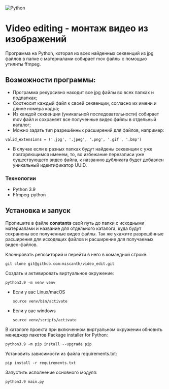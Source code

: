 ![Python](https://img.shields.io/badge/python-3670A0?style=for-the-badge&logo=python&logoColor=ffdd54)


# Video editing - монтаж видео из изображений
Программа на Python, которая из всех найденных секвенций из jpg файлов в папке с материалами собирает mov файлы с помощью утилиты ffmpeg.


## Возможности программы:

* Программа рекурсивно находит все jpg файлы во всех папках и подпапках;
* Соотносит каждый файл к своей секвенции, согласно их имени и длине номера кадра;
* Из каждой секвенции (уникальной последовательности) собирает mov файл и сохраняет все полученные видео файлы в отдельный каталог;
* Можно задать тип разрешённых расширений для файлов, например:
```
valid_extensions = ('.jpg', '.jpeg', '.png', '.gif', '.bmp')
```
* В случае если в разных папках будут найдены секвенции с уже повторяющимся именем, то, во избежание перезаписи уже существующего видео файла, к названию дубликата будет добавлен уникальный идентификатор UUID.


### Технологии

* Python 3.9
* Ffmpeg-python


## Установка и запуск

Пропишите в файле **constants** свой путь до папки с исходными материалами и название для отдельного каталога, куда будут сохранены все полученные видео файлы.
Так же укажите разрешённые расширения для исходящих файлов и расширение для получаемых видео-файлов.


Клонировать репозиторий и перейти в него в командной строке: 
```
git clone git@github.com:miscanth/video_edit.git
```
Создать и активировать виртуальное окружение: 
```
python3.9 -m venv venv 
```
* Если у вас Linux/macOS 

    ```
    source venv/bin/activate
    ```
* Если у вас windows 
 
    ```
    source venv/scripts/activate
    ```
В каталоге проекта при включенном виртуальном окружении обновить менеджер пакетов Package installer for Python:
```
python3.9 -m pip install --upgrade pip
```
Установить зависимости из файла requirements.txt:
```
pip install -r requirements.txt
```
Запустить исполнение основного модуля:
```
python3.9 main.py
```